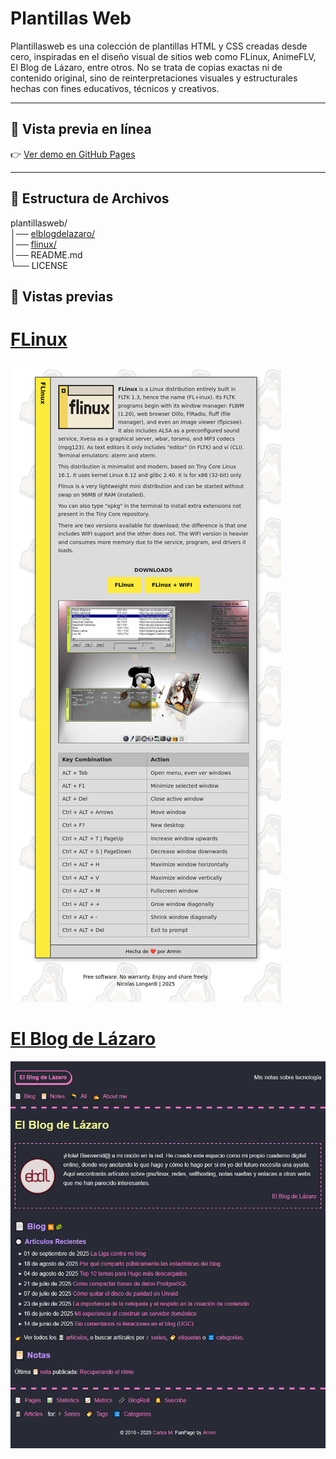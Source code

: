 # Plantillas Web
Plantillasweb es una colección de plantillas HTML y CSS creadas desde cero, inspiradas en el diseño visual de sitios web como FLinux, AnimeFLV, El Blog de Lázaro, entre otros. No se trata de copias exactas ni de contenido original, sino de reinterpretaciones visuales y estructurales hechas con fines educativos, técnicos y creativos.

---

## 🚀 Vista previa en línea

👉 [Ver demo en GitHub Pages](https://armindeck.github.io/plantillasweb/)

---


## 📂 Estructura de Archivos

plantillasweb/     
│── [elblogdelazaro/](https://armindeck.github.io/plantillasweb/elblogdelazaro/)  
│── [flinux/](https://armindeck.github.io/plantillasweb/flinux/)    
│── README.md    
└── LICENSE

## 📂 Vistas previas

# [FLinux](https://armindeck.github.io/plantillasweb/flinux/)
![FLinux website es una pagina inpirada en la famosa pagina FLinux creada por Nicolas Longardi](flinux/preview.png)

# [El Blog de Lázaro](https://armindeck.github.io/plantillasweb/elblogdelazaro/)
![El Blog de Lázaro es una pagina inpirada en la pagina El Blog de Lázaro creada por Carlos M.](elblogdelazaro/preview.png)
